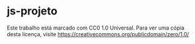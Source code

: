 # js-projeto

Este trabalho está marcado com CC0 1.0 Universal. Para ver uma cópia desta licença, visite https://creativecommons.org/publicdomain/zero/1.0/
